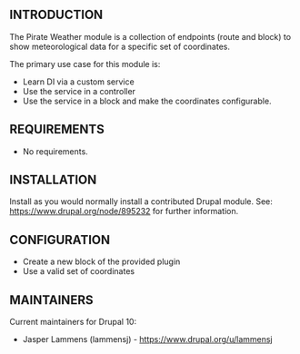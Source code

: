 ## INTRODUCTION

The Pirate Weather module is a collection of endpoints (route and block) to show
meteorological data for a specific set of coordinates.

The primary use case for this module is:

- Learn DI via a custom service
- Use the service in a controller
- Use the service in a block and make the coordinates configurable.

## REQUIREMENTS

- No requirements.

## INSTALLATION

Install as you would normally install a contributed Drupal module.
See: https://www.drupal.org/node/895232 for further information.

## CONFIGURATION
- Create a new block of the provided plugin
- Use a valid set of coordinates

## MAINTAINERS

Current maintainers for Drupal 10:

- Jasper Lammens (lammensj) - https://www.drupal.org/u/lammensj


